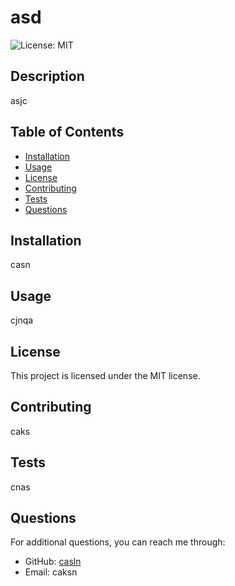 
  # asd

  ![License: MIT](https://img.shields.io/badge/License-MIT-yellow.svg)
  
  ## Description
  asjc
  
  ## Table of Contents
  - [Installation](#installation)
  - [Usage](#usage)
  - [License](#license)
  - [Contributing](#contributing)
  - [Tests](#tests)
  - [Questions](#questions)
  
  ## Installation
  casn
  
  ## Usage
  cjnqa
  
  ## License
  This project is licensed under the MIT license.
  
  ## Contributing
  caks
  
  ## Tests
  cnas
  
  ## Questions
  For additional questions, you can reach me through:
  - GitHub: [casln](https://github.com/casln)
  - Email: caksn
  